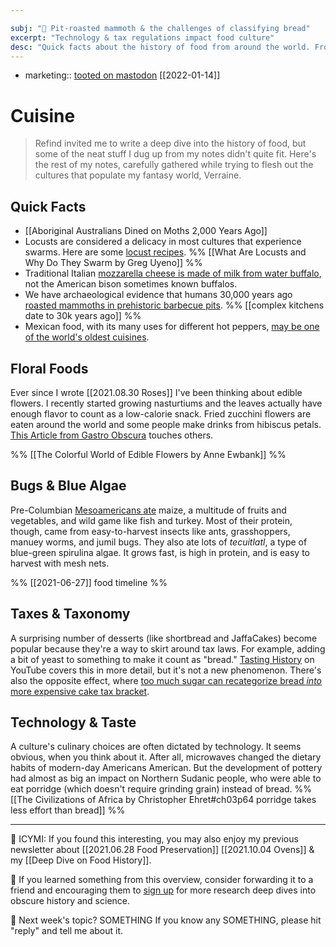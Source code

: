 ```yaml
---

subj: "📗 Pit-roasted mammoth & the challenges of classifying bread"
excerpt: "Technology & tax regulations impact food culture" 
desc: "Quick facts about the history of food from around the world. From pit-roasted mammoth to controversies around bread."
---
```


- marketing:: [tooted on mastodon](https://scholar.social/@eleanorkonik/107621131038418269) [[2022-01-14]]

# Cuisine

> Refind invited me to write a deep dive into the history of food, but some of the neat stuff I dug up from my notes didn't quite fit. Here's the rest of my notes, carefully gathered while trying to flesh out the cultures that populate my fantasy world, Verraine. 

## Quick Facts
 
* [[Aboriginal Australians Dined on Moths 2,000 Years Ago]]
* Locusts are considered a delicacy in most cultures that experience swarms. Here are some [locust recipes](https://www.fao.org/ag/locusts/oldsite/LOCFAQ.htm#q19). %% [[What Are Locusts and Why Do They Swarm by Greg Uyeno]] %%
* Traditional Italian [mozzarella cheese is made of milk from water buffalo](https://www.foodtimeline.org/foodmeats.html#bison), not the American bison sometimes known buffalos.
* We have archaeological evidence that humans 30,000 years ago [roasted mammoths in prehistoric barbecue pits](https://nbcnews.com/id/wbna31085915). %% [[complex kitchens date to 30k years ago]] %%
* Mexican food, with its many uses for different hot peppers, [may be one of the world's oldest cuisines](https://www.sciencedaily.com/releases/2007/07/070709171645.htm). 

## Floral Foods

Ever since I wrote [[2021.08.30 Roses]] I've been thinking about edible flowers. I recently started growing nasturtiums and the leaves actually have enough flavor to count as a low-calorie snack. Fried zucchini flowers are eaten around the world and some people make drinks from hibiscus petals. [This Article from Gastro Obscura](https://atlasobscura.com/articles/edible-flowers) touches others. 

%% [[The Colorful World of Edible Flowers by Anne Ewbank]] %%

## Bugs & Blue Algae

Pre-Columbian [Mesoamericans ate](https://www.foodtimeline.org/foodmaya.html) maize, a multitude of fruits and vegetables, and wild game like fish and turkey. Most of their protein, though, came from easy-to-harvest insects like ants, grasshoppers, manuey worms, and jumil bugs. They also ate lots of _tecuitlatl_, a type of blue-green spirulina algae. It grows fast, is high in protein, and is easy to harvest with mesh nets.

%% [[2021-06-27]] food timeline %%


## Taxes & Taxonomy

A surprising number of desserts (like shortbread and JaffaCakes) become popular because they're a way to skirt around tax laws. For example, adding a bit of yeast to something to make it count as "bread." [Tasting History](https://www.youtube.com/watch?v=Mda8Jetfnx8) on YouTube covers this in more detail, but it's not a new phenomenon. There's also the opposite effect, where [too much sugar can recategorize bread _into_ more expensive cake tax bracket](https://www.eater.com/2020/10/1/21496848/irish-supreme-court-rules-subway-bread-has-too-much-sugar-to-count-as-bread). 

## Technology & Taste

A culture's culinary choices are often dictated by technology. It seems obvious, when you think about it. After all, microwaves changed the dietary habits of modern-day Americans  American. But the development of pottery had almost as big an impact on Northern Sudanic people, who were able to eat porridge (which doesn't require grinding grain) instead of bread. %% [[The Civilizations of Africa by Christopher Ehret#ch03p64 porridge takes less effort than bread]] %%

* * * 

📗 ICYMI: If you found this interesting, you may also enjoy my previous newsletter about [[2021.06.28 Food Preservation]] [[2021.10.04 Ovens]] & my [[Deep Dive on Food History]]. 

💚 If you learned something from this overview, consider forwarding it to a friend and encouraging them to [sign up](https://newsletter.eleanorkonik.com/membership/) for more research deep dives into obscure history and science. 

📅 Next week's topic? SOMETHING If you know any SOMETHING, please hit "reply" and tell me about it. 